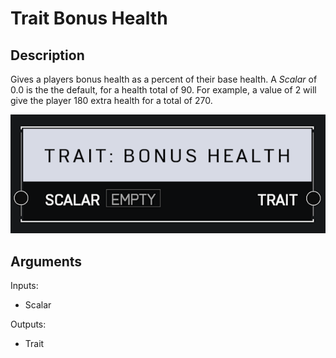 # Trait Bonus Health

## Description

Gives a players bonus health as a percent of their base health. A _Scalar_ of 0.0 is the the default, for a health total of 90. For example, a value of 2 will give the player 180 extra health for a total of 270.

![Trait Bonus Health](../../.gitbook/assets/images/scripting/traits/trait-bonus-health.png)

## Arguments

Inputs:

* Scalar

Outputs:

* Trait

